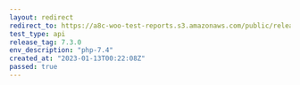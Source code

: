 ```yaml
---
layout: redirect
redirect_to: https://a8c-woo-test-reports.s3.amazonaws.com/public/release/7.3.0/php-7.4/api/index.html
test_type: api
release_tag: 7.3.0
env_description: "php-7.4"
created_at: "2023-01-13T00:22:08Z"
passed: true
---
```

